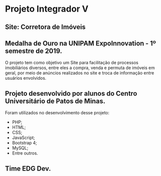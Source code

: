 # Projeto Integrador V

## Site: Corretora de Imóveis
## Medalha de Ouro na UNIPAM ExpoInnovation - 1º semestre de 2019.

O projeto tem como objetivo um Site para facilitação de processos imobiliários diversos, entre eles a compra, venda e permuta de imóveis em geral, por meio de anúncios realizados no site e troca de informação entre usuários envolvidos.

## Projeto desenvolvido por alunos do Centro Universitário de Patos de Minas.

Foram utilizados no desenvolvimento desse projeto:
* PHP;
* HTML;
* CSS;
* JavaScript;
* Bootstrap 4;
* MySQL;
* Entre outros.

## Time EDG Dev.


